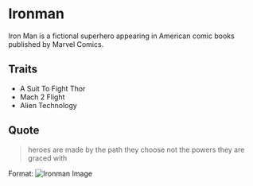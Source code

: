 # Ironman
Iron Man is a fictional superhero appearing in American comic books published by Marvel Comics.

## Traits

* A Suit To Fight Thor
* Mach 2 Flight
* Alien Technology

## Quote
> heroes are made by the path they choose not the powers they are graced with

Format: ![Ironman Image](https://www.google.com/imgres?imgurl=https%3A%2F%2Fwww.pngfind.com%2Fpngs%2Fm%2F2-22694_ironman-free-png-image-mark-85-de-iron.png&imgrefurl=https%3A%2F%2Fwww.pngfind.com%2Fmpng%2FixhmT_ironman-free-png-image-mark-85-de-iron%2F&tbnid=fQ7Rc46cuEebpM&vet=12ahUKEwjCn-WNpJjqAhWYkaQKHbgbAC8QMygDegUIARCrAQ..i&docid=KXOkyGXtkeR4sM&w=840&h=1118&q=ironman%20free%20image&safe=strict&ved=2ahUKEwjCn-WNpJjqAhWYkaQKHbgbAC8QMygDegUIARCrAQ)